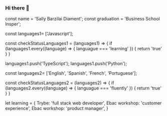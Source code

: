 ### Hi there 👋


const name = 'Sally Barzilai Diament';
const graduation = 'Business School Insper';

const languages1= ['Javascript'];  
  
  const checkStatusLanguages1 = (languages1) => {
    if (languages1.every((language) => { languague === 'learning' }) {
    	return 'true' }
  }

languages1.push('TypeScript');     <!--  learning now -->
languages1.push('Python');     <!--  learning soon -->

const languages2= ['English', 'Spanish', 'French', 'Portuguese'];  
  
  const checkStatusLanguages2 = (languages2) => {
    if (languages2.every((language) => { languague === 'fluently' }) {
    	return 'true' }
  }

  let learning = {
      Trybe: 'full stack web developer',
      Ebac workshop: 'customer experience',
      Ebac workshop: 'product manager',
  }      
